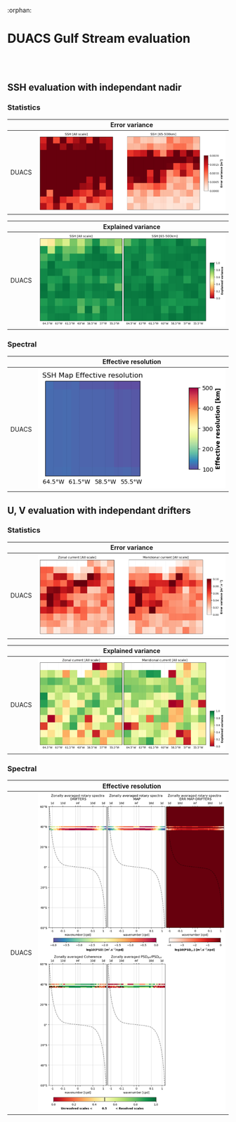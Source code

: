 :orphan:

# DUACS Gulf Stream evaluation 

<br> 

<br>  

## SSH evaluation with independant nadir

### Statistics

|   | Error variance |
| ------ | -------------- |
| DUACS | ![DUACS GS Error variance](figures/Maps_DUACS_errvar_GS.png) | 

 
|   | Explained variance |
| ------ | -------------- |
| DUACS | ![DUACS GS Explained variance](figures/Maps_DUACS_explvar_GS.png) | 


### Spectral

|   | Effective resolution |
| ------ | -------------- |
| DUACS | ![DUACS GS Effective resolution](figures/Maps_DUACS_effres_GS.png) | 


## U, V evaluation with independant drifters

### Statistics

|   | Error variance |
| ------ | -------------- |
| DUACS | ![DUACS GS currents error variance](figures/Maps_DUACS_errvar_GS_uv.png)  | 



|   | Explained variance |
| ------ | -------------- |
| DUACS | ![DUACS GS currents explained variance](figures/Maps_DUACS_explvar_GS_uv.png)  | 

### Spectral

|   | Effective resolution |
| ------ | -------------- |
| DUACS | ![DUACS GS currents effective resolution](figures/Maps_DUACS_effres_GS_uv.png)  | 
